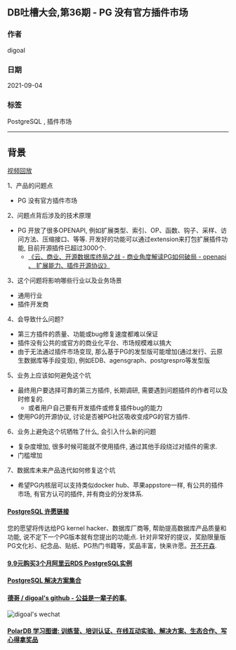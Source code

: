 ## DB吐槽大会,第36期 - PG 没有官方插件市场  
  
### 作者  
digoal  
  
### 日期  
2021-09-04  
  
### 标签  
PostgreSQL , 插件市场  
  
----  
  
## 背景  
[视频回放](https://www.bilibili.com/video/BV1wh411s7Yx/)  
  
1、产品的问题点  
- PG 没有官方插件市场  
  
2、问题点背后涉及的技术原理  
- PG 开放了很多OPENAPI, 例如扩展类型、索引、OP、函数、钩子、采样、访问方法、压缩接口、等等. 开发好的功能可以通过extension来打包扩展插件功能, 目前开源插件已超过3000个.   
    - [《云、商业、开源数据库终局之战 - 商业角度解读PG如何破局 - openapi 、 扩展能力、插件开源协议》](../202007/20200727_04.md)   
  
3、这个问题将影响哪些行业以及业务场景  
- 通用行业  
- 插件开发商  
  
4、会导致什么问题?  
- 第三方插件的质量、功能或bug修复速度都难以保证  
- 插件没有公共的或官方的商业化平台、市场规模难以搞大  
- 由于无法通过插件市场变现, 那么基于PG的发型版可能增加(通过发行、云原生数据库等手段变现), 例如EDB、agensgraph、postgrespro等发型版  
  
5、业务上应该如何避免这个坑  
- 最终用户要选择可靠的第三方插件, 长期调研, 需要遇到问题插件的作者可以及时修复的.   
    - 或者用户自己要有开发插件或修复插件bug的能力  
- 使用PG的开源协议, 讨论是否被PG社区吸收变成PG的官方插件.   
  
6、业务上避免这个坑牺牲了什么, 会引入什么新的问题  
- 复杂度增加, 很多时候可能就不使用插件, 通过其他手段绕过对插件的需求.  
- 门槛增加  
  
7、数据库未来产品迭代如何修复这个坑  
- 希望PG内核层可以支持类似docker hub、苹果appstore一样, 有公共的插件市场, 有官方认可的插件, 并有商业的分发体系.  
   
  
  
#### [PostgreSQL 许愿链接](https://github.com/digoal/blog/issues/76 "269ac3d1c492e938c0191101c7238216")
您的愿望将传达给PG kernel hacker、数据库厂商等, 帮助提高数据库产品质量和功能, 说不定下一个PG版本就有您提出的功能点. 针对非常好的提议，奖励限量版PG文化衫、纪念品、贴纸、PG热门书籍等，奖品丰富，快来许愿。[开不开森](https://github.com/digoal/blog/issues/76 "269ac3d1c492e938c0191101c7238216").  
  
  
#### [9.9元购买3个月阿里云RDS PostgreSQL实例](https://www.aliyun.com/database/postgresqlactivity "57258f76c37864c6e6d23383d05714ea")
  
  
#### [PostgreSQL 解决方案集合](https://yq.aliyun.com/topic/118 "40cff096e9ed7122c512b35d8561d9c8")
  
  
#### [德哥 / digoal's github - 公益是一辈子的事.](https://github.com/digoal/blog/blob/master/README.md "22709685feb7cab07d30f30387f0a9ae")
  
  
![digoal's wechat](../pic/digoal_weixin.jpg "f7ad92eeba24523fd47a6e1a0e691b59")
  
  
#### [PolarDB 学习图谱: 训练营、培训认证、在线互动实验、解决方案、生态合作、写心得拿奖品](https://www.aliyun.com/database/openpolardb/activity "8642f60e04ed0c814bf9cb9677976bd4")
  
